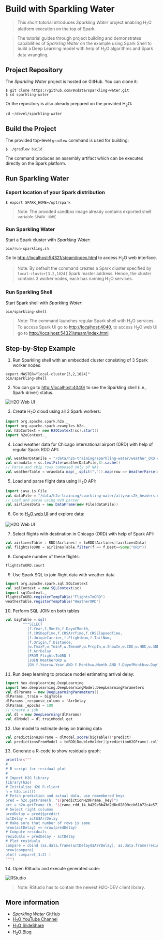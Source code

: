 # Build with Sparkling Water

> This short tutorial introduces _Sparkling Water_ project
enabling H<sub>2</sub>O platform execution on the top of Spark.

> The tutorial guides through project building and demonstrates
> capabilities of _Sparkling Water_ on the example using Spark Shell
> to build a Deep Learning model with help of H<sub>2</sub>O algorithms and Spark data wrangling.


## Project Repository
The _Sparkling Water_ project is hosted on GitHub.
You can clone it:

```
$ git clone https://github.com/0xdata/sparkling-water.git
$ cd sparkling-water
```

Or the repository is also already prepared on the provided H<sub>2</sub>O:
```
cd ~/devel/sparkling-water
```

## Build the Project
The provided top-level `gradlew` command is used for building:
```
$ ./gradlew build
```

The command produces an assembly artifact which can be
executed directly on the Spark platform.

## Run Sparkling Water

### Export location of your Spark distribution

```
$ export SPARK_HOME=/opt/spark
```
> Note: The provided sandbox image already contains exported shell variable `SPARK_HOME`


### Run Sparkling Water
Start a Spark cluster with _Sparkling Water_:
```
bin/run-sparkling.sh
```

Go to [http://localhost:54321/steam/index.html](http://localhost:54321/steam/index.html) to access H<sub>2</sub>O web interface.

> Note: By default the command creates a Spark cluster specified by `local-cluster[3,2,1024]` Spark master address. Hence, the cluster contains 3 worker nodes, each has running H<sub>2</sub>O services.

### Run Sparkling Shell
Start Spark shell with _Sparkling Water_:
```
bin/sparkling-shell
```

> Note: The command launches regular Spark shell with H<sub>2</sub>O services. To access Spark UI go to [http://localhost:4040](http://localhost:4040), to access H<sub>2</sub>O web UI go to [http://localhost:54321/steam/index.html](http://localhost:54321/steam/index.html).

## Step-by-Step Example

1. Run Sparkling shell with an embedded cluster consisting of 3 Spark worker nodes:
  ```
  export MASTER="local-cluster[3,2,1024]"
  bin/sparkling-shell
  ```

2. You can go to [http://localhost:4040/](http://localhost:4040/) to see the Sparkling shell (i.e., Spark driver) status.

  ![H2O Web UI](images/spark-ui.png)

3. Create H<sub>2</sub>O cloud using all 3 Spark workers:
  ```scala
  import org.apache.spark.h2o._
  import org.apache.spark.examples.h2o._
  val h2oContext = new H2OContext(sc).start()
  import h2oContext._
  ```

4. Load weather data for Chicago international airport (ORD) with help of regular Spark RDD API:
  ```scala
  val weatherDataFile = "/data/h2o-training/sparkling-water/weather_ORD.csv"
  val wrawdata = sc.textFile(weatherDataFile,3).cache()
  // Parse and skip rows composed only of NAs
  val weatherTable = wrawdata.map(_.split(",")).map(row => WeatherParse(row)).filter(!_.isWrongRow())
  ```

5. Load and parse flight data using H<sub>2</sub>O API:
  ```scala
  import java.io.File
  val dataFile = "/data/h2o-training/sparkling-water/allyears2k_headers.csv.gz"
  // Load and parse using H2O parser
  val airlinesData = new DataFrame(new File(dataFile))
  ```

6. Go to [H<sub>2</sub>O web UI](http://localhost:54321/steam/index.html) and explore data:

  ![H2O Web UI](images/h2o-ui.png)

7. Select flights with destination in Chicago (ORD) with help of Spark API:
  ```scala
  val airlinesTable : RDD[Airlines] = toRDD[Airlines](airlinesData)
  val flightsToORD = airlinesTable.filter(f => f.Dest==Some("ORD"))
  ```

8. Compute number of these flights:
  ```scala
  flightsToORD.count
  ```

9. Use Spark SQL to join flight data with weather data
  ```scala
  import org.apache.spark.sql.SQLContext
  val sqlContext = new SQLContext(sc)
  import sqlContext._
  flightsToORD.registerTempTable("FlightsToORD")
  weatherTable.registerTempTable("WeatherORD")
  ```

10. Perform SQL JOIN on both tables
  ```scala
  val bigTable = sql(
          """SELECT
            |f.Year,f.Month,f.DayofMonth,
            |f.CRSDepTime,f.CRSArrTime,f.CRSElapsedTime,
            |f.UniqueCarrier,f.FlightNum,f.TailNum,
            |f.Origin,f.Distance,
            |w.TmaxF,w.TminF,w.TmeanF,w.PrcpIn,w.SnowIn,w.CDD,w.HDD,w.GDD,
            |f.ArrDelay
            |FROM FlightsToORD f
            |JOIN WeatherORD w
            |ON f.Year=w.Year AND f.Month=w.Month AND f.DayofMonth=w.Day""".stripMargin)
  ```

11. Run deep learning to produce model estimating arrival delay:
  ```scala
  import hex.deeplearning.DeepLearning
  import hex.deeplearning.DeepLearningModel.DeepLearningParameters
  val dlParams = new DeepLearningParameters()
  dlParams._train = bigTable
  dlParams._response_column = 'ArrDelay
  dlParams._epochs = 100
  // Create a job
  val dl = new DeepLearning(dlParams)
  val dlModel = dl.trainModel.get
  ```

12. Use model to estimate delay on training data
  ```scala
  val predictionH2OFrame = dlModel.score(bigTable)('predict)
  val predictionsFromModel = toRDD[DoubleHolder](predictionH2OFrame).collect.map(_.result.getOrElse(Double.NaN))
  ```

13. Generate a R-code to show residuals graph:
  ```scala
  println(s"""
  #
  # R script for residual plot
  #
  # Import H2O library
  library(h2o)
  # Initialize H2O R-client
  h = h2o.init()
  # Fetch prediction and actual data, use remembered keys
  pred = h2o.getFrame(h, "${predictionH2OFrame._key}")
  act = h2o.getFrame (h, "${rame_rdd_14_b429e8b43d2d8c02899ccb61b72c4e57}")
  # Select right columns
  predDelay = pred$$predict
  actDelay = act$$ArrDelay
  # Make sure that number of rows is same
  nrow(actDelay) == nrow(predDelay)
  # Compute residuals
  residuals = predDelay - actDelay
  # Plot residuals
  compare = cbind (as.data.frame(actDelay$$ArrDelay), as.data.frame(residuals$$predict))
  nrow(compare)
  plot( compare[,1:2] )
  """)
  ```

14. Open RStudio and execute generated code:

  ![RStudio](images/rstudio.png)

  > Note: RStudio has to contain the newest H2O-DEV client library.


## More information
  * [_Sparkling Water_ GitHub](http://github.com/0xdata/sparkling-water)
  * [H<sub>2</sub>O YouTube Channel](https://www.youtube.com/user/0xdata)
  * [H<sub>2</sub>O SlideShare](http://www.slideshare.net/0xdata)
  * [H<sub>2</sub>O Blog](http://h2o.ai/blog)

